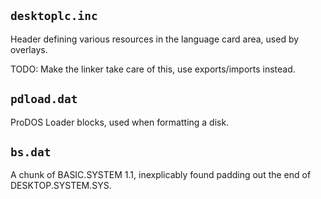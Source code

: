 ## `desktoplc.inc`

Header defining various resources in the language card area, used by
overlays.

TODO: Make the linker take care of this, use exports/imports instead.


## `pdload.dat`

ProDOS Loader blocks, used when formatting a disk.


## `bs.dat`

A chunk of BASIC.SYSTEM 1.1, inexplicably found padding out the end of
DESKTOP.SYSTEM.SYS.
